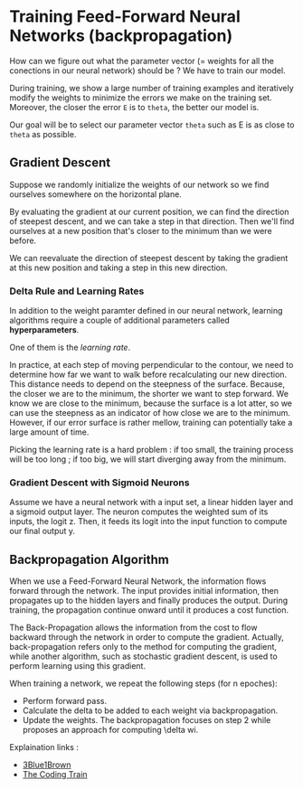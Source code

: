 # Training Feed-Forward Neural Networks (backpropagation)

How can we figure out what the parameter vector (= weights for all the conections in our neural network) should be ? We have to train our model.

During training, we show a large number of training examples and iteratively modify the weights to minimize the errors we make on the training set.
Moreover, the closer the error `E` is to `theta`, the better our model is.

Our goal will be to select our parameter vector `theta` such as E is as close to `theta` as possible.

## Gradient Descent

Suppose we randomly initialize the weights of our network so we find ourselves somewhere on the horizontal plane.

By evaluating the gradient at our current position, we can find the direction of steepest descent, and we can take a step in that direction. Then we'll find ourselves at a new position that's closer to the minimum than we were before.

We can reevaluate the direction of steepest descent by taking the gradient at this new position and taking a step in this new direction.

### Delta Rule and Learning Rates

In addition to the weight paramter defined in our neural network, learning algorithms require a couple of additional parameters called **hyperparameters**.

One of them is the _learning rate_.

In practice, at each step of moving perpendicular to the contour, we need to determine how far we want to walk before recalculating our new direction. This distance needs to depend on the steepness of the surface. Because, the closer we are to the minimum, the shorter we want to step forward. We know we are close to the minimum, because the surface is a lot atter, so we can use the steepness as an indicator of how close we are to the minimum. However, if our error surface is rather mellow, training can potentially take a large amount of time.

Picking the learning rate is a hard problem : if too small, the training process will be too long ; if too big, we will start diverging away from the minimum.

### Gradient Descent with Sigmoid Neurons

Assume we have a neural network with a input set, a linear hidden layer and a sigmoid output layer.
The neuron computes the weighted sum of its inputs, the logit z. Then, it feeds its logit into the input function to compute our final output y.

## Backpropagation Algorithm

When we use a Feed-Forward Neural Network, the information flows forward through the network. The input provides initial information, then propagates up to the hidden layers and finally produces the output.
During training, the propagation continue onward until it produces a cost function.

The Back-Propagation allows the information from the cost to flow backward through the network in order to compute the gradient.
Actually, back-propagation refers only to the method for computing the gradient, while another algorithm, such as stochastic gradient descent, is used to perform learning using this gradient.

When training a network, we repeat the following steps (for n epoches):

-   Perform forward pass.
-   Calculate the delta to be added to each weight via backpropagation.
-   Update the weights.
    The backpropagation focuses on step 2 while proposes an approach for
    computing \delta wi.

Explaination links :

-   [3Blue1Brown](https://www.youtube.com/watch?v=aircAruvnKk&list=PLZHQObOWTQDNU6R1_67000Dx_ZCJB-3pi&index=1&ab_channel=3Blue1Brown)
-   [The Coding Train](https://www.youtube.com/watch?v=XJ7HLz9VYz0&list=PLRqwX-V7Uu6aCibgK1PTWWu9by6XFdCfh&ab_channel=TheCodingTrain)
